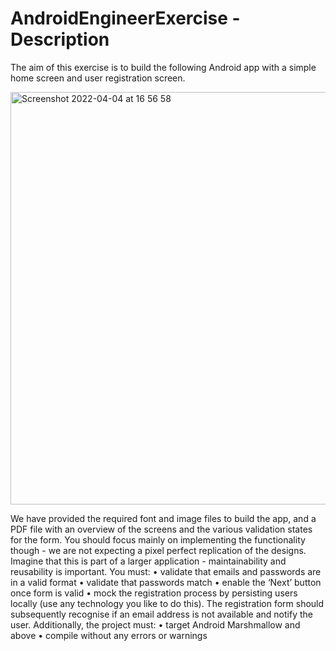 # AndroidEngineerExercise - Description
The aim of this exercise is to build the following Android app with a simple home screen and user registration screen.

<img width="660" alt="Screenshot 2022-04-04 at 16 56 58" src="https://user-images.githubusercontent.com/37752740/161584108-a9ebceea-008a-4d94-99f8-edf81671d595.png">

We have provided the required font and image files to build the app, and a PDF file with an overview of the screens and the various validation states for the form. You should focus mainly on implementing the functionality though - we are not expecting a pixel perfect replication of the designs. Imagine that this is part of a larger application - maintainability and reusability is important.
You must:
• validate that emails and passwords are in a valid format
• validate that passwords match
• enable the ‘Next’ button once form is valid
• mock the registration process by persisting users locally (use any technology you like to do this).
The registration form should subsequently recognise if an email address is not available and notify the user.
Additionally, the project must:
• target Android Marshmallow and above
• compile without any errors or warnings

